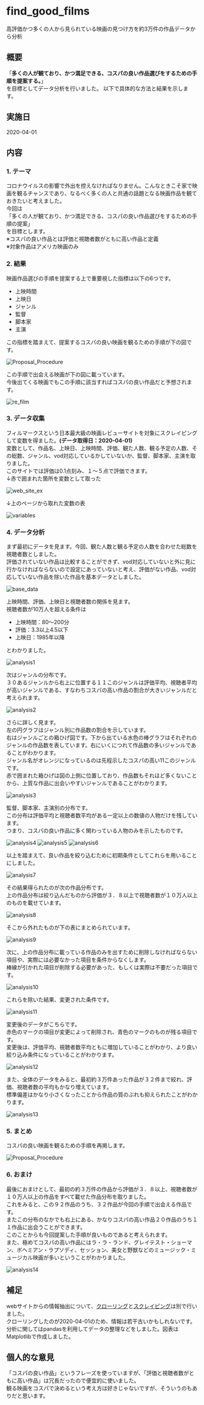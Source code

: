 # find_good_films
高評価かつ多くの人から見られている映画の見つけ方を約3万件の作品データから分析

## 概要
「**多くの人が観ており、かつ満足できる、コスパの良い作品選びをするための手順を提案する。**」\
を目標としてデータ分析を行いました。
以下で具体的な方法と結果を示します。

## 実施日
2020-04-01

## 内容
### 1. テーマ
コロナウイルスの影響で外出を控えなければなりません。こんなときこそ家で映画を観るチャンスであり、なるべく多くの人と共通の話題となる映画作品を観ておきたいと考えました。\
今回は\
「多くの人が観ており、かつ満足できる、コスパの良い作品選びをするための手順の提案」\
を目標とします。\
※コスパの良い作品とは評価と視聴者数がともに高い作品と定義\
※対象作品はアメリカ映画のみ

### 2. 結果
映画作品選びの手順を提案する上で重要視した指標は以下の6つです。
- 上映時間
- 上映日
- ジャンル
- 監督
- 脚本家
- 主演

この指標を踏まえて、提案するコスパの良い映画を観るための手順が下の図です。


![Proposal_Procedure](https://github.com/hypknot74/find_good_films/blob/master/Proposal_Procedure.png)


この手順で出会える映画が下の図に載っています。\
今後出てくる映画でもこの手順に該当すればコスパの良い作品だと予想されます。


![re_film](https://github.com/hypknot74/find_good_films/blob/master/re_film.png)


### 3. データ収集
フィルマークスという日本最大級の映画レビューサイトを対象にスクレイピングして変数を得ました。**(データ取得日：2020-04-01)**\
変数として、作品名、上映日、上映時間、評価、観た人数、観る予定の人数、その総数、ジャンル、vod対応しているかしていないか、監督、脚本家、主演を取りました。\
このサイトでは評価は0.1点刻み、１〜５点で評価できます。\
↓赤で囲まれた箇所を変数として取った

![web_site_ex](https://github.com/hypknot74/find_good_films/blob/master/web_site_ex.png)


↓上のページから取れた変数の表


![variables](https://github.com/hypknot74/find_good_films/blob/master/variables.png)


### 4. データ分析
まず最初にデータを見ます。今回、観た人数と観る予定の人数を合わせた総数を視聴者数としました。\
評価されていない作品は比較することができず、vod対応していないと外に見に行かなければならないので設定にあっていないと考え、評価がない作品、vod対応していない作品を除いた作品を基本データとしました。


![base_data](https://github.com/hypknot74/find_good_films/blob/master/base_data.png)



上映時間、評価、上映日と視聴者数の関係を見ます。\
視聴者数が10万人を超える条件は
- 上映時間：80〜200分
- 評価：3.3以上4.5以下
- 上映日：1985年以降

とわかりました。


![analysis1](https://github.com/hypknot74/find_good_films/blob/master/analysis.png)



次はジャンルの分布です。\
３０あるジャンルから右上に位置する１１このジャンルは評価平均、視聴者平均が高いジャンルである、すなわちコスパの高い作品の割合が大きいジャンルだと考えられます。


![analysis2](https://github.com/hypknot74/find_good_films/blob/master/analysis2.png)


さらに詳しく見ます。\
左の円グラフはジャンル別に作品数の割合を示しています。\
右はジャンルごとの箱ひげ図です。下から出ている水色の棒グラフはそれぞれのジャンルの作品数を表しています。右にいくにつれて作品数の多いジャンルであることがわかります。\
ジャンル名がオレンジになっているのは先程示したコスパの高い11このジャンルです。\
赤で囲まれた箱ひげは図の上側に位置しており、作品数もそれほど多くないことから、上質な作品に出会いやすいジャンルであることがわかります。


![analysis3](https://github.com/hypknot74/find_good_films/blob/master/analysis3.png)



監督、脚本家、主演別の分布です。\
この分布は評価平均と視聴者数平均がある一定以上の数値の人物だけを残しています。\
つまり、コスパの良い作品に多く関わっている人物のみを示したものです。


![analysis4](https://github.com/hypknot74/find_good_films/blob/master/analysis4.png)
![analysis5](https://github.com/hypknot74/find_good_films/blob/master/analysis5.png)
![analysis6](https://github.com/hypknot74/find_good_films/blob/master/analysis6.png)



以上を踏まえて、良い作品を絞り込むために初期条件としてこれらを用いることにしました。


![analysis7](https://github.com/hypknot74/find_good_films/blob/master/analysis7.png)



その結果得られたのが次の作品分布です。\
上の作品分布は絞り込んだものから評価が３．８以上で視聴者数が１０万人以上のものを載せています。


![analysis8](https://github.com/hypknot74/find_good_films/blob/master/analysis8.png)



そこから外れたものが下の表にまとめられています。


![analysis9](https://github.com/hypknot74/find_good_films/blob/master/analysis9.png)



次に、上の作品分布に載っている作品のみを出すために削除しなければならない項目や、実際には必要なかった項目を条件からなくします。\
棒線が引かれた項目が削除する必要があった、もしくは実際は不要だった項目です。


![analysis10](https://github.com/hypknot74/find_good_films/blob/master/analysis10.png)



これらを除いた結果、変更された条件です。


![analysis11](https://github.com/hypknot74/find_good_films/blob/master/analysis11.png)



変更後のデータがこちらです。\
赤色のマークの項目が変更によって削除され、青色のマークのものが残る項目です。\
変更後は、評価平均、視聴者数平均ともに増加していることがわかり、より良い絞り込み条件になっていることがわかります。


![analysis12](https://github.com/hypknot74/find_good_films/blob/master/analysis12.png)



また、全体のデータをみると、最初約３万件あった作品が３２件まで絞れ、評価、視聴者数の平均もかなり増えています。\
標準偏差はかなり小さくなったことから作品の質のぶれも抑えられたことがわかります。


![analysis13](https://github.com/hypknot74/find_good_films/blob/master/analysis13.png)



### 5. まとめ
コスパの良い映画を観るための手順を再掲します。


![Proposal_Procedure](https://github.com/hypknot74/find_good_films/blob/master/Proposal_Procedure.png)



### 6. おまけ
最後におまけとして、最初の約３万件の作品から評価が３．８以上、視聴者数が１０万人以上の作品をすべて載せた作品分布を取りました。\
これをみると、この９２作品のうち、３２作品が今回の手順で出会える作品です。\
またこの分布のなかでも右上にある、かなりコスパの高い作品２０作品のうち１１作品に出会うことができます。\
このことからも今回提案した手順が良いものであると考えられます。\
また、極めてコスパの高い作品にはラ・ラ・ランド、グレイテスト・ショーマン、ボヘミアン・ラプソディ、セッション、美女と野獣などのミュージック・ミュージカル映画が多いということがわかりました。


![analysis14](https://github.com/hypknot74/find_good_films/blob/master/analysis14.png)


## 補足
webサイトからの情報抽出について、[クローリング](https://github.com/hypknot74/find_good_films/blob/master/crawling.py)と[スクレイピング](https://github.com/hypknot74/find_good_films/blob/master/scraping.py)は別で行いました。\
クローリングしたのが2020-04-01のため、情報は若干古いかもしれないです。\
分析に関してはpandasを利用してデータの整理などをしました。図表はMatplotlibで作成しました。


## 個人的な意見
「コスパの良い作品」というフレーズを使っていますが、「評価と視聴者数がともに高い作品」は冗長だったので便宜的に使いました。\
観る映画をコスパで決めるという考え方は好きじゃないですが、そういうのもありだと思います。

